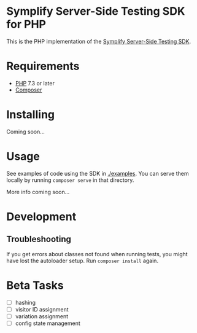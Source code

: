 Symplify Server-Side Testing SDK for PHP
========================================

This is the PHP implementation of the [Symplify Server-Side Testing
SDK](./docs/Server-Side_Testing.md).

Requirements
============

* [PHP](https://www.php.net) 7.3 or later
* [Composer](https://getcomposer.org)

Installing
==========

Coming soon...

Usage
=====

See examples of code using the SDK in [./examples](./examples). You can serve
them locally by running `composer serve` in that directory.

More info coming soon...

Development
===========

## Troubleshooting

If you get errors about classes not found when running tests, you might have
lost the autoloader setup. Run `composer install` again.

Beta Tasks
==========

- [ ] hashing
- [ ] visitor ID assignment
- [ ] variation assignment
- [ ] config state management
